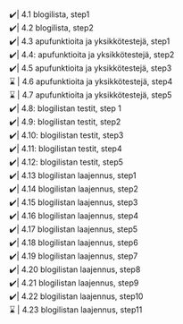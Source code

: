 ✔️| 4.1 blogilista, step1 <br>
✔️| 4.2 blogilista, step2 <br>
✔️| 4.3 apufunktioita ja yksikkötestejä, step1 <br>
✔️| 4.4: apufunktioita ja yksikkötestejä, step2 <br>
✔️| 4.5 apufunktioita ja yksikkötestejä, step3 <br>
⌛ | 4.6 apufunktioita ja yksikkötestejä, step4 <br>
⌛ | 4.7 apufunktioita ja yksikkötestejä, step5 <br>
✔️| 4.8: blogilistan testit, step 1 <br>
✔️| 4.9: blogilistan testit, step2 <br>
✔️| 4.10: blogilistan testit, step3 <br>
✔️| 4.11: blogilistan testit, step4 <br>
✔️| 4.12: blogilistan testit, step5 <br>
✔️| 4.13 blogilistan laajennus, step1 <br>
✔️| 4.14 blogilistan laajennus, step2 <br>
✔️| 4.15 blogilistan laajennus, step3 <br>
✔️| 4.16 blogilistan laajennus, step4 <br>
✔️| 4.17 blogilistan laajennus, step5 <br>
✔️| 4.18 blogilistan laajennus, step6 <br>
✔️| 4.19 blogilistan laajennus, step7 <br>
✔️| 4.20 blogilistan laajennus, step8 <br>
✔️| 4.21 blogilistan laajennus, step9 <br>
✔️| 4.22 blogilistan laajennus, step10 <br>
⌛ | 4.23 blogilistan laajennus, step11 <br>
